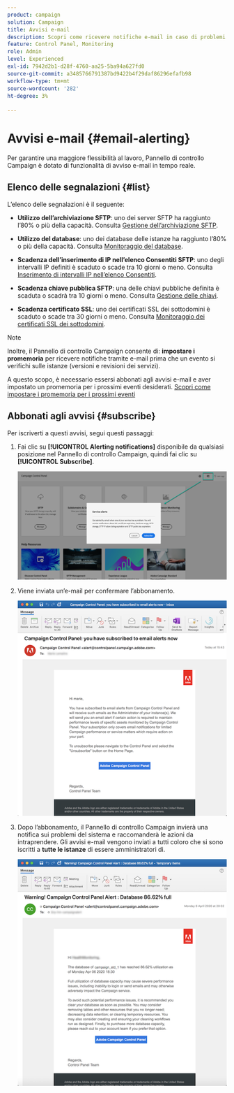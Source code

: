 ```yaml
---
product: campaign
solution: Campaign
title: Avvisi e-mail
description: Scopri come ricevere notifiche e-mail in caso di problemi con le istanze Campaign
feature: Control Panel, Monitoring
role: Admin
level: Experienced
exl-id: 7942d2b1-d28f-4760-aa25-5ba94a627fd0
source-git-commit: a3485766791387bd9422b4f29daf86296efafb98
workflow-type: tm+mt
source-wordcount: '282'
ht-degree: 3%

---
```


# Avvisi e-mail {#email-alerting}

Per garantire una maggiore flessibilità al lavoro, Pannello di controllo Campaign è dotato di funzionalità di avviso e-mail in tempo reale.

## Elenco delle segnalazioni {#list}

L’elenco delle segnalazioni è il seguente:

* **Utilizzo dell’archiviazione SFTP**: uno dei server SFTP ha raggiunto l’80% o più della capacità. Consulta [Gestione dell’archiviazione SFTP](../../sftp/using/sftp-storage-management.md).

* **Utilizzo del database**: uno dei database delle istanze ha raggiunto l’80% o più della capacità. Consulta [Monitoraggio del database](../../performance-monitoring/using/database-monitoring.md).

* **Scadenza dell’inserimento di IP nell’elenco Consentiti SFTP**: uno degli intervalli IP definiti è scaduto o scade tra 10 giorni o meno. Consulta [Inserimento di intervalli IP nell’elenco Consentiti](../../sftp/using/ip-range-allow-listing.md).

* **Scadenza chiave pubblica SFTP**: una delle chiavi pubbliche definita è scaduta o scadrà tra 10 giorni o meno. Consulta [Gestione delle chiavi](../../sftp/using/key-management.md).

* **Scadenza certificato SSL**: uno dei certificati SSL dei sottodomini è scaduto o scade tra 30 giorni o meno. Consulta [Monitoraggio dei certificati SSL dei sottodomini](../../subdomains-certificates/using/monitoring-ssl-certificates.md).

<!--* **Long running Queries**: A query has been running for more than 24 hours on one of your instances. See [Monitoring active queries](database-active-queries.md).-->

>[!NOTE]
>
>Inoltre, il Pannello di controllo Campaign consente di: **impostare i promemoria** per ricevere notifiche tramite e-mail prima che un evento si verifichi sulle istanze (versioni e revisioni dei servizi).
>
>A questo scopo, è necessario essersi abbonati agli avvisi e-mail e aver impostato un promemoria per i prossimi eventi desiderati. [Scopri come impostare i promemoria per i prossimi eventi](../../service-events/service-events.md#reminders)

## Abbonati agli avvisi {#subscribe}

Per iscriverti a questi avvisi, segui questi passaggi:

1. Fai clic su **[!UICONTROL Alerting notifications]** disponibile da qualsiasi posizione nel Pannello di controllo Campaign, quindi fai clic su **[!UICONTROL Subscribe]**.

   ![](assets/subscribing.png)

1. Viene inviata un’e-mail per confermare l’abbonamento.

   ![](assets/email_subscription.png)

1. Dopo l’abbonamento, il Pannello di controllo Campaign invierà una notifica sui problemi del sistema e raccomanderà le azioni da intraprendere. Gli avvisi e-mail vengono inviati a tutti coloro che si sono iscritti a **tutte le istanze** di essere amministratori di.

   ![](assets/alert_sample.png)
